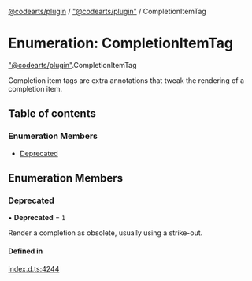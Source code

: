 [@codearts/plugin](../README.md) / ["@codearts/plugin"](../modules/_codearts_plugin_.md) / CompletionItemTag

# Enumeration: CompletionItemTag

["@codearts/plugin"](../modules/_codearts_plugin_.md).CompletionItemTag

Completion item tags are extra annotations that tweak the rendering of a completion
item.

## Table of contents

### Enumeration Members

- [Deprecated](codearts_plugin_.CompletionItemTag.md#deprecated)

## Enumeration Members

### Deprecated

• **Deprecated** = ``1``

Render a completion as obsolete, usually using a strike-out.

#### Defined in

[index.d.ts:4244](https://github.com/huaweicloud/cloudide-plugin-api/blob/4d28848/index.d.ts#L4244)
